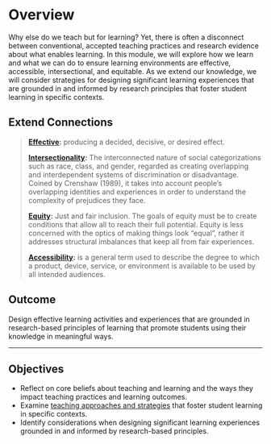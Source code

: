 # Overview <!-- {docsify-ignore} -->

Why else do we teach but for learning? Yet, there is often a disconnect between conventional, accepted teaching practices and research evidence about what enables learning. In this module, we will explore how we learn and what we can do to ensure learning environments are effective, accessible, intersectional, and equitable. As we extend our knowledge, we will consider strategies for designing significant learning experiences that are grounded in and informed by research principles that foster student learning in specific contexts.

## Extend Connections
>
> [**Effective**](https://www.merriam-webster.com/dictionary/effective)**:** producing a decided, decisive, or desired effect.
>
> [**Intersectionality**](https://www.ywboston.org/2017/03/what-is-intersectionality-and-what-does-it-have-to-do-with-me/)**:** The interconnected nature of social categorizations such as race, class, and gender, regarded as creating overlapping and interdependent systems of discrimination or disadvantage. Coined by Crenshaw (1989), it takes into account people’s overlapping identities and experiences in order to understand the complexity of prejudices they face.
>
> [**Equity**](https://www.broward.org/Climate/Documents/EquityHandout_082019.pdf)**:** Just and fair inclusion. The goals of equity must be to create conditions that allow all to reach their full potential. Equity is less concerned with the optics of making things look “equal”, rather it addresses structural imbalances that keep all from fair experiences.
>
> [**Accessibility**](https://accessiblecampus.ca/understanding-accessibility/)**:** is a general term used to describe the degree to which a product, device, service, or environment is available to be used by all intended audiences.

## Outcome

Design effective learning activities and experiences that are grounded in research-based principles of learning that promote students using their knowledge in meaningful ways.

* * *

## Objectives

*   Reflect on core beliefs about teaching and learning and the ways they impact teaching practices and learning outcomes.
*   Examine [teaching approaches and strategies](https://www.cmu.edu/teaching/principles/teaching.html) that foster student learning in specific contexts.
*   Identify considerations when designing significant learning experiences grounded in and informed by research-based principles.
